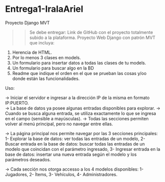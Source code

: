 # Entrega1-IralaAriel
Proyecto Django MVT

>>Se debe entregar:
Link de GitHub con el proyecto totalmente subido a la plataforma.
Proyecto Web Django con patrón MVT que incluya:

 1. Herencia de HTML.
 2. Por lo menos 3 clases en models.
 3. Un formulario para insertar datos a todas las clases de tu models.
 4. Un formulario para buscar algo en la BD
 5. Readme que indique el orden en el que se prueban las cosas y/oo donde están las
funcionalidades.

Uso:

-> Iniciar el servidor e ingresar a la dirección IP de la misma en formato IP:PUERTO.       
-> La base de datos ya posee algunas entradas disponibles para explorar.
-> Cuando se busca alguna entrada, se utiliza exactamente lo que se ingresa en el campo (sensible a mayúsculas).
-> Todas las secciones permiten volver al menú principal, pero no navegar entre ellas.

-> La página principal nos permite navegar por las 3 secciones principales: 
        1- Explorar la base de datos: ver todas las entradas de un modelo,
        2- Buscar entrada en la base de datos: buscar todas las entradas de un modelo que coincidan con el parámetro ingresado,
        3- Ingresar entrada en la base de datos: insertar una nueva entrada según el modelo y los parámetros deseados.

-> Cada sección nos otorga accesso a los 4 modelos disponibles:
        1- Jugadores,
        2- Ítems,
        3- Vehículos,
        4- Administradores.
